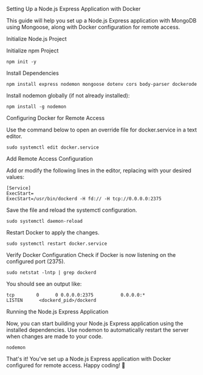 Setting Up a Node.js Express Application with Docker

This guide will help you set up a Node.js Express application with MongoDB using Mongoose, along with Docker configuration for remote access.

Initialize Node.js Project

Initialize npm Project

    npm init -y

Install Dependencies

    npm install express nodemon mongoose dotenv cors body-parser dockerode

Install nodemon globally (if not already installed):

    npm install -g nodemon

Configuring Docker for Remote Access

Use the command below to open an override file for docker.service in a text editor.

    sudo systemctl edit docker.service

Add Remote Access Configuration

Add or modify the following lines in the editor, replacing with your desired values:

    [Service]
    ExecStart=
    ExecStart=/usr/bin/dockerd -H fd:// -H tcp://0.0.0.0:2375

Save the file and reload the systemctl configuration.

    sudo systemctl daemon-reload

Restart Docker to apply the changes.

    sudo systemctl restart docker.service

Verify Docker Configuration
Check if Docker is now listening on the configured port (2375).

    sudo netstat -lntp | grep dockerd

You should see an output like:

    tcp        0      0 0.0.0.0:2375          0.0.0.0:*               LISTEN      <dockerd_pid>/dockerd

Running the Node.js Express Application

Now, you can start building your Node.js Express application using the installed dependencies. Use nodemon to automatically restart the server when changes are made to your code.

    nodemon

That's it! You've set up a Node.js Express application with Docker configured for remote access. Happy coding! 🚀
